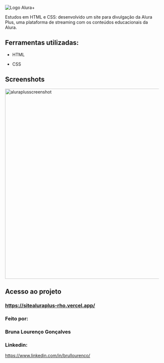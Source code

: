 ![Logo Alura+](https://user-images.githubusercontent.com/93550349/233673455-b66c81b3-6952-49d9-9bbd-30780bebe370.png)


Estudos em HTML e CSS:  desenvolvido um site para divulgação da Alura Plus, uma plataforma de streaming com os conteúdos educacionais da Alura.

## Ferramentas utilizadas:

* HTML

* CSS

## Screenshots

<img width="622" alt="aluraplusscreenshot" src="https://user-images.githubusercontent.com/93550349/233672103-d44b7d3e-0d80-4a54-a324-774c937ba051.png">

## Acesso ao projeto

### https://sitealuraplus-rho.vercel.app/

### Feito por:

### Bruna Lourenço Gonçalves

### Linkedin:
https://www.linkedin.com/in/brullourenco/


